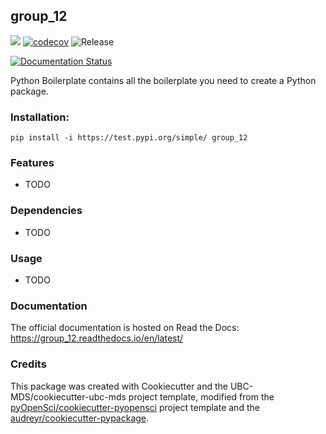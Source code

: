 ## group_12 

![](https://github.com/rita-ni/group_12/workflows/build/badge.svg) [![codecov](https://codecov.io/gh/rita-ni/group_12/branch/master/graph/badge.svg)](https://codecov.io/gh/rita-ni/group_12) ![Release](https://github.com/rita-ni/group_12/workflows/Release/badge.svg)

[![Documentation Status](https://readthedocs.org/projects/group_12/badge/?version=latest)](https://group_12.readthedocs.io/en/latest/?badge=latest)

Python Boilerplate contains all the boilerplate you need to create a Python package.

### Installation:

```
pip install -i https://test.pypi.org/simple/ group_12
```

### Features
- TODO

### Dependencies

- TODO

### Usage

- TODO

### Documentation
The official documentation is hosted on Read the Docs: <https://group_12.readthedocs.io/en/latest/>

### Credits
This package was created with Cookiecutter and the UBC-MDS/cookiecutter-ubc-mds project template, modified from the [pyOpenSci/cookiecutter-pyopensci](https://github.com/pyOpenSci/cookiecutter-pyopensci) project template and the [audreyr/cookiecutter-pypackage](https://github.com/audreyr/cookiecutter-pypackage).

